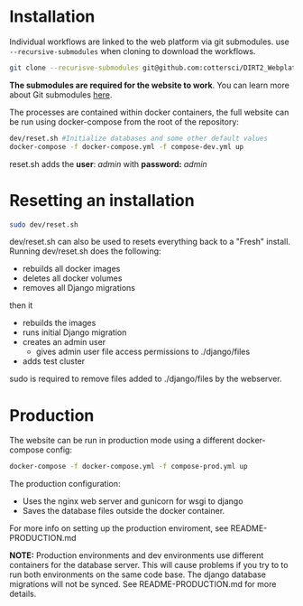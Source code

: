# Installation

Individual workflows are linked to the web platform via git submodules. use `--recursive-submodules` when cloning to download the workflows.

```bash
git clone --recurisve-submodules git@github.com:cottersci/DIRT2_Webplatform.git
```

__The submodules are required for the website to work__. You can learn more
about Git submodules [here](https://git-scm.com/book/en/v2/Git-Tools-Submodules).

The processes are contained within docker containers, the full website can be run using docker-compose from the root of the repository:

```bash
dev/reset.sh #Initialize databases and some other default values
docker-compose -f docker-compose.yml -f compose-dev.yml up
```

reset.sh adds the __user__: _admin_ with __password:__ _admin_

# Resetting an installation
```bash
sudo dev/reset.sh
```

dev/reset.sh can also be used to resets everything back to a "Fresh" install. Running dev/reset.sh does the following:

   - rebuilds all docker images
   - deletes all docker volumes
   - removes all Django migrations

then it

   - rebuilds the images
   - runs initial Django migration
   - creates an admin user
      - gives admin user file access permissions to ./django/files
   - adds test cluster

sudo is required to remove files added to ./django/files by the webserver.

# Production
The website can be run in production mode using a different docker-compose config:

```bash
docker-compose -f docker-compose.yml -f compose-prod.yml up
```

The production configuration:
- Uses the nginx web server and gunicorn for wsgi to django
- Saves the database files outside the docker container.

For more info on setting up the production enviroment, see README-PRODUCTION.md

__NOTE:__ Production environments and dev environments use different
containers for the database server. This will cause problems if you try to
to run both environments on the same code base. The django database migrations will not be synced. See README-PRODUCTION.md for more details.
